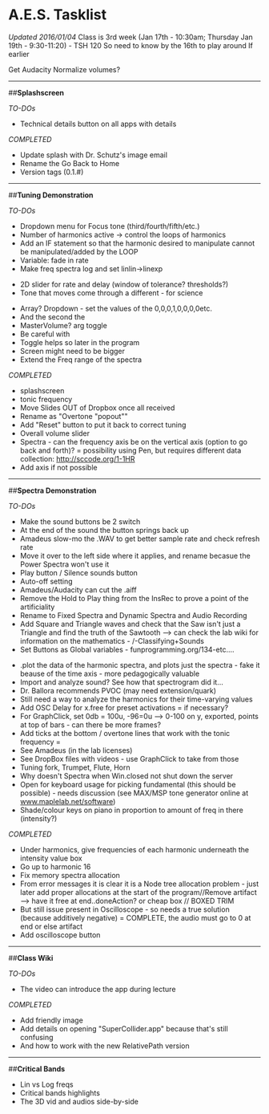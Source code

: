 # A.E.S. Tasklist
_Updated 2016/01/04_
Class is 3rd week (Jan 17th - 10:30am; Thursday Jan 19th - 9:30-11:20) - TSH 120
So need to know by the 16th to play around
If earlier 

Get Audacity
Normalize volumes?

* * *
##**Splashscreen**

_TO-DOs_

* Technical details button on all apps with details


_COMPLETED_

* Update splash with Dr. Schutz's image email
* Rename the Go Back to Home
* Version tags (0.1.#)

* * *

##**Tuning Demonstration**

_TO-DOs_

* Dropdown menu for Focus tone (third/fourth/fifth/etc.)
* Number of harmonics active -> control the loops of harmonics
* Add an IF statement so that the harmonic desired to manipulate cannot be manipulated/added by the LOOP
* Variable: fade in rate
* Make freq spectra log and set linlin->linexp

</p>

* 2D slider for rate and delay (window of tolerance? thresholds?)
* Tone that moves come through a different - for science

</p>

* Array? Dropdown - set the values of the 0,0,0,1,0,0,0,0etc.
* And the second the
* MasterVolume? arg toggle
* Be careful with 
* Toggle helps so later in the program 
* Screen might need to be bigger
* Extend the Freq range of the spectra


_COMPLETED_

* splashscreen
* tonic frequency
* Move Slides OUT of Dropbox once all received
* Rename as "Overtone "popout""
* Add "Reset" button to put it back to correct tuning
* Overall volume slider
* Spectra - can the frequency axis be on the vertical axis (option to go back and forth)? = possibility using Pen, but requires different data collection: http://sccode.org/1-1HR
* Add axis if not possible


* * *

##**Spectra Demonstration**

_TO-DOs_

* Make the sound buttons be 2 switch
* At the end of the sound the button springs back up
* Amadeus slow-mo the .WAV to get better sample rate and check refresh rate
* Move it over to the left side where it applies, and rename becasue the Power Spectra won't use it
* Play button / Silence sounds button
* Auto-off setting
* Amadeus/Audacity can cut the .aiff
* Remove the Hold to Play thing from the InsRec to prove a point of the artificiality
* Rename to Fixed Spectra and Dynamic Spectra and Audio Recording
* Add Square and Triangle waves and check that the Saw isn't just a Triangle and find the truth of the Sawtooth --> can check the lab wiki for information on the mathematics - /-Classifying+Sounds
* Set Buttons as Global variables - funprogramming.org/134-etc....

</p>

* .plot the data of the harmonic spectra, and plots just the spectra - fake it beause of the time axis - more pedagogically valuable 
* Import and analyze sound? See how that spectrogram did it...
* Dr. Ballora recommends PVOC (may need extension/quark)
* Still need a way to analyze the harmonics for their time-varying values
* Add OSC Delay for x.free for preset activations = if necessary?
* For GraphClick, set 0db = 100u, -96=0u --> 0-100 on y, exported, points at top of bars - can there be more frames?
* Add ticks at the bottom / overtone lines that work with the tonic frequency =
* See Amadeus (in the lab licenses)
* See DropBox files with videos - use GraphClick to take from those
* Tuning fork, Trumpet, Flute, Horn
* Why doesn't Spectra when Win.closed not shut down the server
* Open for keyboard usage for picking fundamental (this should be possible) - needs discussion (see MAX/MSP tone generator online at www.maplelab.net/software)
* Shade/colour keys on piano in proportion to amount of freq in there (intensity?)



_COMPLETED_

* Under harmonics, give frequencies of each harmonic underneath the intensity value box
* Go up to harmonic 16
* Fix memory spectra allocation
* From error messages it is clear it is a Node tree allocation problem - just later add proper allocations at the start of the program//Remove artifact --> have it free at end..doneAction? or cheap box // BOXED TRIM
* But still issue present in Oscilloscope - so needs a true solution (because additively negative) = COMPLETE, the audio must go to 0 at end or else artifact
* Add oscilloscope button

* * *

##**Class Wiki**

_TO-DOs_

* The video can introduce the app during lecture

_COMPLETED_

* Add friendly image
* Add details on opening "SuperCollider.app" because that's still confusing
* And how to work with the new RelativePath version


* * *

##**Critical Bands**

* Lin vs Log freqs
* Critical bands highlights
* The 3D vid and audios side-by-side


